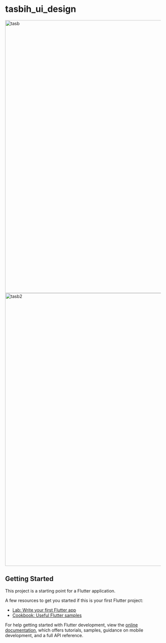 # tasbih_ui_design
<img width="622" height="882" alt="tasb" src="https://github.com/user-attachments/assets/d7d72493-225d-4fe7-866d-8914570f759e" />

<img width="622" height="882" alt="tasb2" src="https://github.com/user-attachments/assets/16dd21fc-385a-4627-87b1-e73a1f872713" />

## Getting Started

This project is a starting point for a Flutter application.

A few resources to get you started if this is your first Flutter project:

- [Lab: Write your first Flutter app](https://docs.flutter.dev/get-started/codelab)
- [Cookbook: Useful Flutter samples](https://docs.flutter.dev/cookbook)

For help getting started with Flutter development, view the
[online documentation](https://docs.flutter.dev/), which offers tutorials,
samples, guidance on mobile development, and a full API reference.
